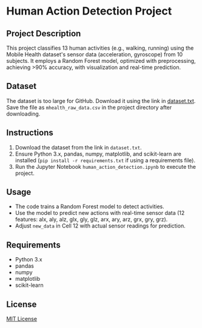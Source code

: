 # Human Action Detection Project

## Project Description
This project classifies 13 human activities (e.g., walking, running) using the Mobile Health dataset's sensor data (acceleration, gyroscope) from 10 subjects. It employs a Random Forest model, optimized with preprocessing, achieving >90% accuracy, with visualization and real-time prediction.

## Dataset
The dataset is too large for GitHub. Download it using the link in [dataset.txt](dataset.txt). Save the file as `mhealth_raw_data.csv` in the project directory after downloading.

## Instructions
1. Download the dataset from the link in `dataset.txt`.
2. Ensure Python 3.x, pandas, numpy, matplotlib, and scikit-learn are installed (`pip install -r requirements.txt` if using a requirements file).
3. Run the Jupyter Notebook `human_action_detection.ipynb` to execute the project.

## Usage
- The code trains a Random Forest model to detect activities.
- Use the model to predict new actions with real-time sensor data (12 features: alx, aly, alz, glx, gly, glz, arx, ary, arz, grx, gry, grz).
- Adjust `new_data` in Cell 12 with actual sensor readings for prediction.

## Requirements
- Python 3.x
- pandas
- numpy
- matplotlib
- scikit-learn

## License
[MIT License](LICENSE)
